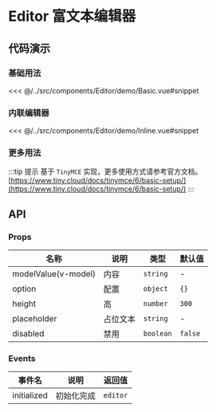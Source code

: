 # Editor 富文本编辑器

## 代码演示

### 基础用法
<<< @/../src/components/Editor/demo/Basic.vue#snippet

### 内联编辑器
<<< @/../src/components/Editor/demo/Inline.vue#snippet

### 更多用法

:::tip 提示
基于 `TinyMCE` 实现，更多使用方式请参考官方文档。[https://www.tiny.cloud/docs/tinymce/6/basic-setup/](https://www.tiny.cloud/docs/tinymce/6/basic-setup/)
:::

## API

### Props

| 名称                  | 说明   | 类型        | 默认值     |
|---------------------|------|-----------|---------|
| modelValue(v-model) | 内容   | `string`  | -       |
| option              | 配置   | `object`  | `{}`    |
| height              | 高    | `number`  | `300`   |
| placeholder         | 占位文本 | `string`  | -       |
| disabled            | 禁用   | `boolean` | `false` |

### Events

| 事件名         | 说明    | 返回值      |
|-------------|-------|----------|
| initialized | 初始化完成 | `editor` |

